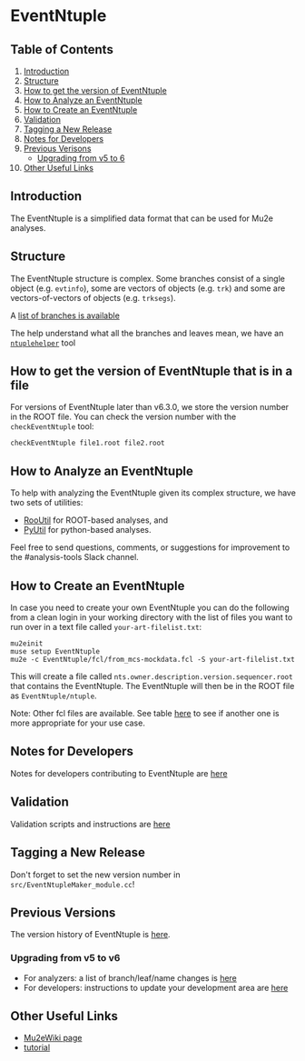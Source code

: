 # EventNtuple

## Table of Contents
1. [Introduction](#Introduction)
2. [Structure](#Structure)
3. [How to get the version of EventNtuple](#How-to-get-the-version-of-EventNtuple)
4. [How to Analyze an EventNtuple](#How-to-Analyze-an-EventNtuple)
5. [How to Create an EventNtuple](#How-to-Create-an-EventNtuple)
6. [Validation](#Validation)
7. [Tagging a New Release](#Tagging-a-New-Release)
8. [Notes for Developers](#Notes-for-Developers)
9. [Previous Verisons](#Previous-Versions)
   - [Upgrading from v5 to 6](#Upgrading-from-v5-to-v6)
10. [Other Useful Links](#Other-Useful-Links)

## Introduction

The EventNtuple is a simplified data format that can be used for Mu2e analyses.

## Structure
The EventNtuple structure is complex. Some branches consist of a single object (e.g. ```evtinfo```), some are vectors of objects (e.g. ```trk```) and some are vectors-of-vectors of objects (e.g. ```trksegs```).

A [list of branches is available](./doc/branches.md)

The help understand what all the branches and leaves mean, we have an [```ntuplehelper```](doc/ntuplehelper.md) tool

## How to get the version of EventNtuple that is in a file
For versions of EventNtuple later than v6.3.0, we store the version number in the ROOT file. You can check the version number with the ```checkEventNtuple``` tool:

```
checkEventNtuple file1.root file2.root
```

## How to Analyze an EventNtuple
To help with analyzing the EventNtuple given its complex structure, we have two sets of utilities:
* [RooUtil](utils/rooutil/README.md) for ROOT-based analyses, and
* [PyUtil](utils/pyutils/README.md) for python-based analyses.

Feel free to send questions, comments, or suggestions for improvement to the #analysis-tools Slack channel.

## How to Create an EventNtuple
In case you need to create your own EventNtuple you can do the following from a clean login in your working directory with the list of files you want to run over in a text file called ```your-art-filelist.txt```:

```
mu2einit
muse setup EventNtuple
mu2e -c EventNtuple/fcl/from_mcs-mockdata.fcl -S your-art-filelist.txt
```

This will create a file called ```nts.owner.description.version.sequencer.root``` that contains the EventNtuple. The EventNtuple will then be in the ROOT file as ```EventNtuple/ntuple```.

Note: Other fcl files are available. See table [here](fcl/README.md) to see if another one is more appropriate for your use case.

## Notes for Developers
Notes for developers contributing to EventNtuple are [here](doc/developers.md)

## Validation
Validation scripts and instructions are [here](validation/README.md)

## Tagging a New Release
Don't forget to set the new version number in ```src/EventNtupleMaker_module.cc```!

## Previous Versions
The version history of EventNtuple is [here](https://mu2ewiki.fnal.gov/wiki/EventNtuple).

### Upgrading from v5 to v6
* For analyzers: a list of branch/leaf/name changes is [here](doc/v5-to-v6.md)
* For developers: instructions to update your development area are [here](doc/v5-to-v6_developers.md)

## Other Useful Links

* [Mu2eWiki page](https://mu2ewiki.fnal.gov/wiki/EventNtuple)
* [tutorial](tutorial/README.md)
